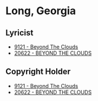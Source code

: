 # Long, Georgia

## Lyricist

- [9121 - Beyond The Clouds](/hymns/9121.md)
- [20622 - BEYOND THE CLOUDS](/hymns/20622.md)

## Copyright Holder

- [9121 - Beyond The Clouds](/hymns/9121.md)
- [20622 - BEYOND THE CLOUDS](/hymns/20622.md)


